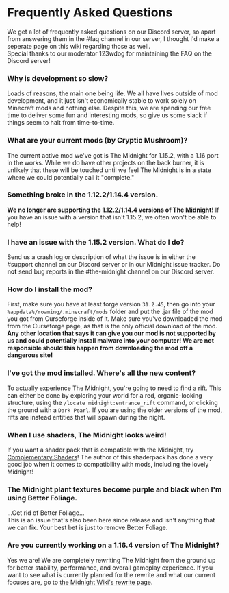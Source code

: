 # Frequently Asked Questions

We get a lot of frequently asked questions on our Discord server, so apart from answering them in the #faq channel in our server, I thought I'd make a seperate page on this wiki regarding those as well.  
Special thanks to our moderator 123wdog for maintaining the FAQ on the Discord server!

### Why is development so slow?

Loads of reasons, the main one being life. We all have lives outside of mod development, and it just isn't economically stable to work solely on Minecraft mods and nothing else. Despite this, we are spending our free time to deliver some fun and interesting mods, so give us some slack if things seem to halt from time-to-time.

### What are your current mods (by Cryptic Mushroom)?

The current active mod we've got is The Midnight for 1.15.2, with a 1.16 port in the works. While we do have other projects on the back burner, it is unlikely that these will be touched until we feel The Midnight is in a state where we could potentially call it "complete."

### Something broke in the 1.12.2/1.14.4 version.

**We no longer are supporting the 1.12.2/1.14.4 versions of The Midnight!** If you have an issue with a version that isn't 1.15.2, we often won't be able to help!

### I have an issue with the 1.15.2 version. What do I do?

Send us a crash log or description of what the issue is in either the #support channel on our Discord server or in our Midnight issue tracker. Do **not** send bug reports in the #the-midnight channel on our Discord server.

### How do I install the mod?

First, make sure you have at least forge version `31.2.45`, then go into your `%appdata%/roaming/.minecraft/mods` folder and put the .jar file of the mod you got from Curseforge inside of it. Make sure you've downloaded the mod from the Curseforge page, as that is the only official download of the mod. **Any other location that says it can give you our mod is not supported by us and could potentially install malware into your computer! We are not responsible should this happen from downloading the mod off a dangerous site!**

### I've got the mod installed. Where's all the new content?

To actually experience The Midnight, you're going to need to find a rift. This can either be done by exploring your world for a red, organic-looking structure, using the `/locate midnight:entrance_rift` command, or clicking the ground with a `Dark Pearl`. If you are using the older versions of the mod, rifts are instead entities that will spawn during the night.

### When I use shaders, The Midnight looks weird!

If you want a shader pack that is compatible with the Midnight, try [Complementary Shaders](https://www.curseforge.com/minecraft/customization/complementary-shaders)! The author of this shaderpack has done a very good job when it comes to compatibility with mods, including the lovely Midnight!

### The Midnight plant textures become purple and black when I'm using Better Foliage.

...Get rid of Better Foliage...  
This is an issue that's also been here since release and isn't anything that we can fix. Your best bet is just to remove Better Foliage.

### Are you currently working on a 1.16.4 version of The Midnight?

Yes we are! We are completely rewriting The Midnight from the ground up for better stability, performance, and overall gameplay experience. If you want to see what is currently planned for the rewrite and what our current focuses are, go to [the Midnight Wiki's rewrite page](https://the-midnight.readthedocs.io/en/latest/rewrite/).

